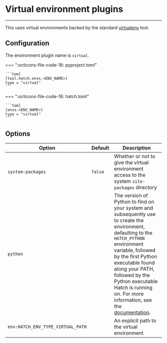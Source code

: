 # Virtual environment plugins

-----

This uses virtual environments backed by the standard [virtualenv](https://github.com/pypa/virtualenv) tool.

## Configuration

The environment plugin name is `virtual`.

=== ":octicons-file-code-16: pyproject.toml"

    ```toml
    [tool.hatch.envs.<ENV_NAME>]
    type = "virtual"
    ```

=== ":octicons-file-code-16: hatch.toml"

    ```toml
    [envs.<ENV_NAME>]
    type = "virtual"
    ```

## Options

| Option | Default | Description |
| --- | --- | --- |
| `system-packages` | `false` | Whether or not to give the virtual environment access to the system `site-packages` directory |
| `python` | | The version of Python to find on your system and subsequently use to create the environment, defaulting to the `HATCH_PYTHON` environment variable, followed by the first Python executable found along your PATH, followed by the Python executable Hatch is running on. For more information, see the [documentation](https://virtualenv.pypa.io/en/latest/user_guide.html#python-discovery). |
| `env:HATCH_ENV_TYPE_VIRTUAL_PATH` | | An explicit path to the virtual environment |

